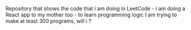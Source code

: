 Repository that shows the code that i am doing in LeetCode - i am doing a React app to my mother too - to learn programming logic 
I am trying to make at least 300 programs, will i ?

